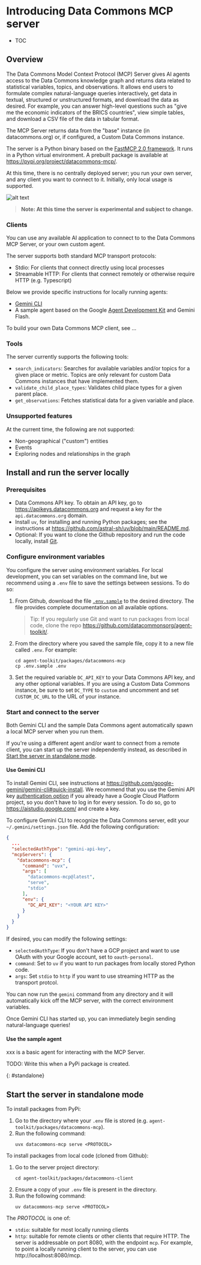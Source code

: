 # Introducing Data Commons MCP server

* TOC

## Overview

The Data Commons Model Context Protocol (MCP) Server gives AI agents access to the Data Commons knowledge graph and returns data related to statistical variables, topics, and observations. It allows end users to formulate complex natural-language queries interactively, get data in textual, structured or unstructured formats, and download the data as desired. For example, you can answer high-level questions such as "give me the economic indicators of the BRICS countries", view simple tables, and download a CSV file of the data in tabular format.

The MCP Server returns data from the "base" instance (in datacommons.org) or, if configured, a Custom Data Commons instance. 

The server is a Python binary based on the [FastMCP 2.0 framework](https://gofastmcp.com). It runs in a Python virtual environment. A prebuilt package is available at https://pypi.org/project/datacommons-mcp/.

At this time, there is no centrally deployed server; you run your own server, and any client you want to connect to it. Initially, only local usage is supported. 

![alt text](mcp.png)

> **Note: At this time the server is experimental and subject to change.**

### Clients

You can use any available AI application to connect to to the Data Commons MCP Server, or your own custom agent. 

The server supports both standard MCP transport protocols:
- Stdio: For clients that connect directly using local processes
- Streamable HTTP: For clients that connect remotely or otherwise require HTTP (e.g. Typescript)

Below we provide specific instructions for locally running agents:
- [Gemini CLI](https://github.com/google-gemini/gemini-cli)
- A sample agent based on the Google [Agent Development Kit](https://google.github.io/adk-docs/) and Gemini Flash.

To build your own Data Commons MCP client, see ...

### Tools

The server currently supports the following tools:

- `search_indicators`: Searches for available variables and/or topics for a given place or metric. Topics are only relevant for custom Data Commons instances that have implemented them.
- `validate_child_place_types`: Validates child place types for a given parent place.
- `get_observations`: Fetches statistical data for a given variable and place.

### Unsupported features

At the current time, the following are not supported:
- Non-geographical ("custom") entities
- Events
- Exploring nodes and relationships in the graph

## Install and run the server locally

### Prerequisites

- Data Commons API key. To obtain an API key, go to <https://apikeys.datacommons.org> and request a key for the `api.datacommons.org` domain.
- Install `uv`, for installing and running Python packages; see the instructions at <https://github.com/astral-sh/uv/blob/main/README.md>. 
- Optional: If you want to clone the Github repository and run the code locally, install [Git](https://git-scm.com/).

### Configure environment variables

You configure the server using environment variables. For local development, you can set variables on the command line, but we recommend using a `.env` file to save the settings between sessions. To do so:

1. From Github, download the file [`.env.sample`](https://github.com/datacommonsorg/agent-toolkit/blob/main/packages/datacommons-mcp/.env.sample) to the desired directory. The file provides complete documentation on all available options.

    > Tip: If you regularly use Git and want to run packages from local code, clone the repo https://github.com/datacommonsorg/agent-toolkit/.

1. From the directory where you saved the sample file, copy it to a new file called `.env`. For example:
   ```
   cd agent-toolkit/packages/datacommons-mcp
   cp .env.sample .env
   ```
1. Set the required variable `DC_API_KEY` to your Data Commons API key, and any other optional variables. If you are using a Custom Data Commons instance, be sure to set `DC_TYPE` to `custom` and uncomment and set `CUSTOM_DC_URL` to the URL of your instance. 

### Start and connect to the server

Both Gemini CLI and the sample Data Commons agent automatically spawn a local MCP server when you run them.

If you're using a different agent and/or want to connect from a remote client, you can start up the server independently instead, as described in [Start the server in standalone mode](#standalone).

#### Use Gemini CLI

To install Gemini CLI, see instructions at https://github.com/google-gemini/gemini-cli#quick-install. 
We recommend that you use the Gemini API key [authentication option](https://github.com/google-gemini/gemini-cli?tab=readme-ov-file#-authentication-options) if you already have a Google Cloud Platform project, so you don't have to log in for every session. To do so, go to https://aistudio.google.com/ and create a key.

To configure Gemini CLI to recognize the Data Commons server, edit your `~/.gemini/settings.json` file.  Add the following configuration:

```json
{
  ...
  "selectedAuthType": "gemini-api-key",
  "mcpServers": {
    "datacommons-mcp": {
      "command": "uvx",
      "args": [
        "datacommons-mcp@latest",
        "serve",
        "stdio"
      ],
      "env": {
        "DC_API_KEY": "<YOUR API KEY>"
      }
    }
  }
}
```

If desired, you can modify the following settings:
- `selectedAuthType`: If you don't have a GCP project and want to use OAuth with your Google account, set to `oauth-personal`.
- `command`: Set to `uv` if you want to run packages from locally stored Python code.
- `args`: Set `stdio` to `http` if you want to use streaming HTTP as the transport protcol.

You can now run the `gemini` command from any directory and it will automatically kick off the MCP server, with the correct environment variables.

Once Gemini CLI has started up, you can immediately begin sending natural-language queries! 

#### Use the sample agent

xxx is a basic agent for interacting with the MCP Server.

TODO: Write this when a PyPi package is created. 

{: #standalone}
## Start the server in standalone mode

To install packages from PyPi:
1. Go to the directory where your `.env` file is stored (e.g. `agent-toolkit/packages/datacommons-mcp`).
1. Run the following command:
   ```
   uvx datacommons-mcp serve <PROTOCOL>
   ```
To install packages from local code (cloned from Github):
1. Go to the server project directory:
   ```
   cd agent-toolkit/packages/datacommons-client
   ```
1. Ensure a copy of your `.env` file is present in the directory.
1. Run the following command:
   ```
   uv datacommons-mcp serve <PROTOCOL>
   ```
The _PROTOCOL_ is one of:
- `stdio`: suitable for most locally running clients
- `http`: suitable for remote clients or other clients that require HTTP. The server is addressable on port 8080, with the endpoint `mcp`. For example, to point a locally running client to the server, you can use http://localhost:8080/mcp.


